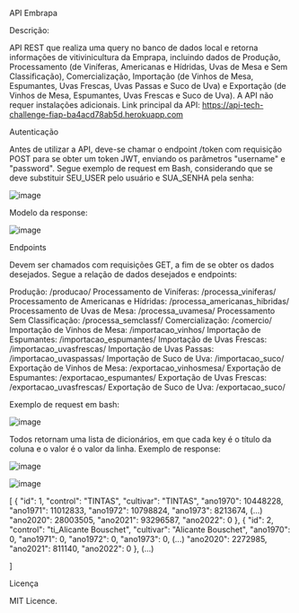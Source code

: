 API Embrapa



Descrição:

API REST que realiza uma query no banco de dados local e retorna informações de vitivinicultura da Emprapa, incluindo dados de Produção, Processamento (de Viníferas, Americanas e Hídridas, Uvas de Mesa e Sem Classificação), Comercialização, Importação (de Vinhos de Mesa, Espumantes, Uvas Frescas, Uvas Passas e Suco de Uva) e Exportação (de Vinhos de Mesa, Espumantes, Uvas Frescas e Suco de Uva). A API não requer instalações adicionais.
Link principal da API: https://api-tech-challenge-fiap-ba4acd78ab5d.herokuapp.com




Autenticação

Antes de utilizar a API, deve-se chamar o endpoint /token com requisição POST para se obter um token JWT, enviando os parâmetros "username" e "password". Segue exemplo de request em Bash, considerando que se deve substituir SEU_USER pelo usuário e SUA_SENHA pela senha:

![image](https://github.com/mamedevitor/techchallenge/assets/55901404/ce89c34b-30da-4014-980d-f0c4bc4d4f18)

Modelo da response:

![image](https://github.com/mamedevitor/techchallenge/assets/55901404/1ae943b6-6dbc-47cd-a10f-7ef99e11dd01)

Endpoints

Devem ser chamados com requisições GET, a fim de se obter os dados desejados. Segue a relação de dados desejados e endpoints:

Produção: /producao/
Processamento de Viníferas: /processa_viniferas/
Processamento de Americanas e Hídridas: /processa_americanas_hibridas/
Processamento de Uvas de Mesa: /processa_uvamesa/
Processamento Sem Classificação: /processa_semclassf/
Comercialização: /comercio/
Importação de Vinhos de Mesa: /importacao_vinhos/
Importação de Espumantes: /importacao_espumantes/
Importação de Uvas Frescas: /importacao_uvasfrescas/
Importação de Uvas Passas: /importacao_uvaspassas/
Importação de Suco de Uva: /importacao_suco/
Exportação de Vinhos de Mesa: /exportacao_vinhosmesa/
Exportação de Espumantes: /exportacao_espumantes/
Exportação de Uvas Frescas: /exportacao_uvasfrescas/
Exportação de Suco de Uva: /exportacao_suco/

Exemplo de request em bash:

![image](https://github.com/mamedevitor/techchallenge/assets/55901404/0e594932-319c-400f-bd67-5082e76031ba)

Todos retornam uma lista de dicionários, em que cada key é o título da coluna e o valor é o valor da linha. Exemplo de response:

![image](https://github.com/mamedevitor/techchallenge/assets/55901404/87c0f129-1ddb-4747-917c-f156f0e96c0d)

![image](https://github.com/mamedevitor/techchallenge/assets/55901404/dfcdbc31-2ede-439c-b765-30f44204143e)

[
  {
    "id": 1,
    "control": "TINTAS",
    "cultivar": "TINTAS",
    "ano1970": 10448228,
    "ano1971": 11012833,
    "ano1972": 10798824,
    "ano1973": 8213674,
    (...)
    "ano2020": 28003505,
    "ano2021": 93296587,
    "ano2022": 0
  },
  {
    "id": 2,
    "control": "ti_Alicante Bouschet",
    "cultivar": "Alicante Bouschet",
    "ano1970": 0,
    "ano1971": 0,
    "ano1972": 0,
    "ano1973": 0,
    (...)
    "ano2020": 2272985,
    "ano2021": 811140,
    "ano2022": 0
  },
  (...)
  
]


Licença

MIT Licence.
